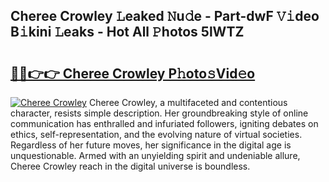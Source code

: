 ## Cheree Crowley 𝙻eaked 𝙽u𝚍e - Part-dwF 𝚅𝚒deo B𝚒kini 𝙻eaks - Hot All 𝙿hotos 5lWTZ

# <h2><a href="http://ld1o9io.urlbe.top/?page=Cheree+Crowley">🔗🔗👉👉 Cheree Crowley P𝚑oto𝚜Vid𝚎o</a></h2>

[![Cheree Crowley](https://i.imgur.com/eBuTRDB.gif)](http://ld1o9io.urlbe.top/?page=Cheree+Crowley)
Cheree Crowley, a multifaceted and contentious character, resists simple description. Her groundbreaking style of online communication has enthralled and infuriated followers, igniting debates on ethics, self-representation, and the evolving nature of virtual societies. Regardless of her future moves, her significance in the digital age is unquestionable. Armed with an unyielding spirit and undeniable allure, Cheree Crowley reach in the digital universe is boundless.
